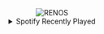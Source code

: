 <div align="center">
<picture>
    <source media="(prefers-color-scheme: dark)" srcset="https://i.ibb.co/HLfG7y4y/output-gif.gif">
    <source media="(prefers-color-scheme: light)" srcset="https://i.ibb.co/HLfG7y4y/output-gif.gif">
    <img alt="RENOS" src="https://i.ibb.co/HLfG7y4y/output-gif.gif">
</picture>
<details>
<summary>Spotify Recently Played</summary>
<img src="https://spotify-recently-played-readme.vercel.app/api?user=31d6d6zerc5ct6kck32na2ozsqf4&unique=1&width=400" alt="Spotify" />
</details>
</div>

<!-- Image deletion URL: https://ibb.co/0pRYqL2L/cc6e55bd79d817a545f4b69cc05cc0bf -->
